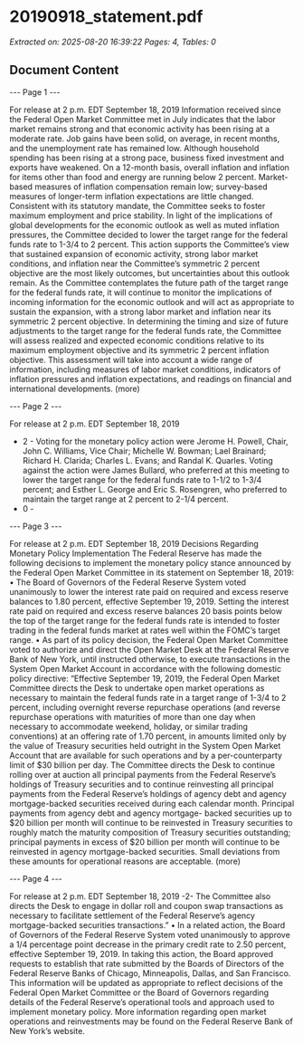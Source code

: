# 20190918_statement.pdf

*Extracted on: 2025-08-20 16:39:22*
*Pages: 4, Tables: 0*

## Document Content

--- Page 1 ---

For release at 2 p.m. EDT September 18, 2019
Information received since the Federal Open Market Committee met in July indicates that
the labor market remains strong and that economic activity has been rising at a moderate rate.
Job gains have been solid, on average, in recent months, and the unemployment rate has
remained low. Although household spending has been rising at a strong pace, business fixed
investment and exports have weakened. On a 12-month basis, overall inflation and inflation for
items other than food and energy are running below 2 percent. Market-based measures of
inflation compensation remain low; survey-based measures of longer-term inflation expectations
are little changed.
Consistent with its statutory mandate, the Committee seeks to foster maximum
employment and price stability. In light of the implications of global developments for the
economic outlook as well as muted inflation pressures, the Committee decided to lower the
target range for the federal funds rate to 1-3/4 to 2 percent. This action supports the Committee’s
view that sustained expansion of economic activity, strong labor market conditions, and inflation
near the Committee’s symmetric 2 percent objective are the most likely outcomes, but
uncertainties about this outlook remain. As the Committee contemplates the future path of the
target range for the federal funds rate, it will continue to monitor the implications of incoming
information for the economic outlook and will act as appropriate to sustain the expansion, with a
strong labor market and inflation near its symmetric 2 percent objective.
In determining the timing and size of future adjustments to the target range for the federal
funds rate, the Committee will assess realized and expected economic conditions relative to its
maximum employment objective and its symmetric 2 percent inflation objective. This
assessment will take into account a wide range of information, including measures of labor
market conditions, indicators of inflation pressures and inflation expectations, and readings on
financial and international developments.
(more)

--- Page 2 ---

For release at 2 p.m. EDT September 18, 2019
- 2 -
Voting for the monetary policy action were Jerome H. Powell, Chair, John C. Williams,
Vice Chair; Michelle W. Bowman; Lael Brainard; Richard H. Clarida; Charles L. Evans; and
Randal K. Quarles. Voting against the action were James Bullard, who preferred at this meeting
to lower the target range for the federal funds rate to 1-1/2 to 1-3/4 percent; and Esther L. George
and Eric S. Rosengren, who preferred to maintain the target range at 2 percent to 2-1/4 percent.
- 0 -

--- Page 3 ---

For release at 2 p.m. EDT September 18, 2019
Decisions Regarding Monetary Policy Implementation
The Federal Reserve has made the following decisions to implement the monetary policy stance
announced by the Federal Open Market Committee in its statement on September 18, 2019:
• The Board of Governors of the Federal Reserve System voted unanimously to lower
the interest rate paid on required and excess reserve balances to 1.80 percent,
effective September 19, 2019. Setting the interest rate paid on required and excess
reserve balances 20 basis points below the top of the target range for the federal funds
rate is intended to foster trading in the federal funds market at rates well within the
FOMC’s target range.
• As part of its policy decision, the Federal Open Market Committee voted to authorize
and direct the Open Market Desk at the Federal Reserve Bank of New York, until
instructed otherwise, to execute transactions in the System Open Market Account in
accordance with the following domestic policy directive:
“Effective September 19, 2019, the Federal Open Market Committee directs the
Desk to undertake open market operations as necessary to maintain the federal
funds rate in a target range of 1-3/4 to 2 percent, including overnight reverse
repurchase operations (and reverse repurchase operations with maturities of more
than one day when necessary to accommodate weekend, holiday, or similar
trading conventions) at an offering rate of 1.70 percent, in amounts limited only
by the value of Treasury securities held outright in the System Open Market
Account that are available for such operations and by a per-counterparty limit of
$30 billion per day.
The Committee directs the Desk to continue rolling over at auction all principal
payments from the Federal Reserve’s holdings of Treasury securities and to
continue reinvesting all principal payments from the Federal Reserve’s holdings
of agency debt and agency mortgage-backed securities received during each
calendar month. Principal payments from agency debt and agency mortgage-
backed securities up to $20 billion per month will continue to be reinvested in
Treasury securities to roughly match the maturity composition of Treasury
securities outstanding; principal payments in excess of $20 billion per month will
continue to be reinvested in agency mortgage-backed securities. Small deviations
from these amounts for operational reasons are acceptable.
(more)

--- Page 4 ---

For release at 2 p.m. EDT September 18, 2019
-2-
The Committee also directs the Desk to engage in dollar roll and coupon swap
transactions as necessary to facilitate settlement of the Federal Reserve’s agency
mortgage-backed securities transactions.”
• In a related action, the Board of Governors of the Federal Reserve System voted
unanimously to approve a 1/4 percentage point decrease in the primary credit rate to
2.50 percent, effective September 19, 2019. In taking this action, the Board approved
requests to establish that rate submitted by the Boards of Directors of the Federal
Reserve Banks of Chicago, Minneapolis, Dallas, and San Francisco.
This information will be updated as appropriate to reflect decisions of the Federal Open Market
Committee or the Board of Governors regarding details of the Federal Reserve’s operational
tools and approach used to implement monetary policy.
More information regarding open market operations and reinvestments may be found on the
Federal Reserve Bank of New York’s website.